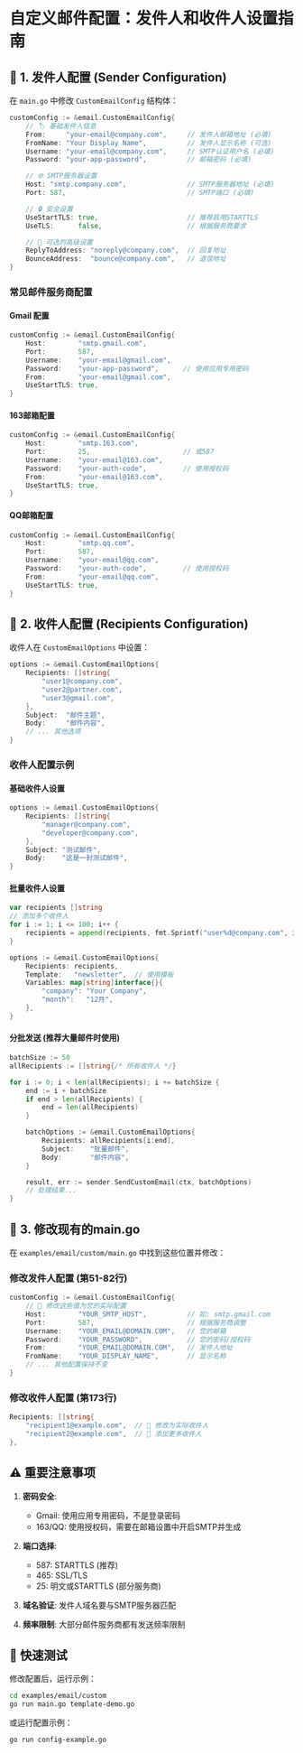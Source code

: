 # 自定义邮件配置：发件人和收件人设置指南

## 📧 1. 发件人配置 (Sender Configuration)

在 `main.go` 中修改 `CustomEmailConfig` 结构体：

```go
customConfig := &email.CustomEmailConfig{
    // 🏷️ 基础发件人信息
    From:     "your-email@company.com",     // 发件人邮箱地址 (必填)
    FromName: "Your Display Name",          // 发件人显示名称 (可选)
    Username: "your-email@company.com",     // SMTP认证用户名 (必填)
    Password: "your-app-password",          // 邮箱密码 (必填)

    // 🌐 SMTP服务器设置
    Host: "smtp.company.com",               // SMTP服务器地址 (必填)
    Port: 587,                              // SMTP端口 (必填)

    // 🔒 安全设置
    UseStartTLS: true,                      // 推荐启用STARTTLS
    UseTLS:      false,                     // 根据服务商要求

    // 📧 可选的高级设置
    ReplyToAddress: "noreply@company.com",  // 回复地址
    BounceAddress:  "bounce@company.com",   // 退信地址
}
```

### 常见邮件服务商配置

#### Gmail 配置
```go
customConfig := &email.CustomEmailConfig{
    Host:        "smtp.gmail.com",
    Port:        587,
    Username:    "your-email@gmail.com",
    Password:    "your-app-password",      // 使用应用专用密码
    From:        "your-email@gmail.com",
    UseStartTLS: true,
}
```

#### 163邮箱配置
```go
customConfig := &email.CustomEmailConfig{
    Host:        "smtp.163.com",
    Port:        25,                       // 或587
    Username:    "your-email@163.com",
    Password:    "your-auth-code",         // 使用授权码
    From:        "your-email@163.com",
    UseStartTLS: true,
}
```

#### QQ邮箱配置
```go
customConfig := &email.CustomEmailConfig{
    Host:        "smtp.qq.com",
    Port:        587,
    Username:    "your-email@qq.com",
    Password:    "your-auth-code",         // 使用授权码
    From:        "your-email@qq.com",
    UseStartTLS: true,
}
```

## 📧 2. 收件人配置 (Recipients Configuration)

收件人在 `CustomEmailOptions` 中设置：

```go
options := &email.CustomEmailOptions{
    Recipients: []string{
        "user1@company.com",
        "user2@partner.com",
        "user3@gmail.com",
    },
    Subject:  "邮件主题",
    Body:     "邮件内容",
    // ... 其他选项
}
```

### 收件人配置示例

#### 基础收件人设置
```go
options := &email.CustomEmailOptions{
    Recipients: []string{
        "manager@company.com",
        "developer@company.com",
    },
    Subject: "测试邮件",
    Body:    "这是一封测试邮件",
}
```

#### 批量收件人设置
```go
var recipients []string
// 添加多个收件人
for i := 1; i <= 100; i++ {
    recipients = append(recipients, fmt.Sprintf("user%d@company.com", i))
}

options := &email.CustomEmailOptions{
    Recipients: recipients,
    Template:   "newsletter",  // 使用模板
    Variables: map[string]interface{}{
        "company": "Your Company",
        "month":   "12月",
    },
}
```

#### 分批发送 (推荐大量邮件时使用)
```go
batchSize := 50
allRecipients := []string{/* 所有收件人 */}

for i := 0; i < len(allRecipients); i += batchSize {
    end := i + batchSize
    if end > len(allRecipients) {
        end = len(allRecipients)
    }

    batchOptions := &email.CustomEmailOptions{
        Recipients: allRecipients[i:end],
        Subject:    "批量邮件",
        Body:       "邮件内容",
    }

    result, err := sender.SendCustomEmail(ctx, batchOptions)
    // 处理结果...
}
```

## 🔧 3. 修改现有的main.go

在 `examples/email/custom/main.go` 中找到这些位置并修改：

### 修改发件人配置 (第51-82行)
```go
customConfig := &email.CustomEmailConfig{
    // 🔧 修改这些值为您的实际配置
    Host:        "YOUR_SMTP_HOST",          // 如: smtp.gmail.com
    Port:        587,                       // 根据服务商调整
    Username:    "YOUR_EMAIL@DOMAIN.COM",   // 您的邮箱
    Password:    "YOUR_PASSWORD",           // 您的密码/授权码
    From:        "YOUR_EMAIL@DOMAIN.COM",   // 发件人地址
    FromName:    "YOUR_DISPLAY_NAME",       // 显示名称
    // ... 其他配置保持不变
}
```

### 修改收件人配置 (第173行)
```go
Recipients: []string{
    "recipient1@example.com",  // 🔧 修改为实际收件人
    "recipient2@example.com",  // 🔧 添加更多收件人
},
```

## ⚠️ 重要注意事项

1. **密码安全**:
   - Gmail: 使用应用专用密码，不是登录密码
   - 163/QQ: 使用授权码，需要在邮箱设置中开启SMTP并生成

2. **端口选择**:
   - 587: STARTTLS (推荐)
   - 465: SSL/TLS
   - 25: 明文或STARTTLS (部分服务商)

3. **域名验证**: 发件人域名要与SMTP服务器匹配

4. **频率限制**: 大部分邮件服务商都有发送频率限制

## 🚀 快速测试

修改配置后，运行示例：

```bash
cd examples/email/custom
go run main.go template-demo.go
```

或运行配置示例：

```bash
go run config-example.go
```